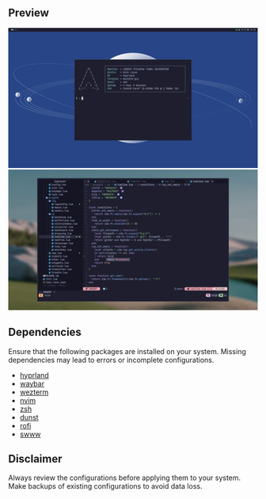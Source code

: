 ## Preview
![preview-hypr](./assets/preview.png)
![preview-hypr](./assets/nvim.png)

## Dependencies
Ensure that the following packages are installed on your system.
Missing dependencies may lead to errors or incomplete configurations.

- [hyprland](https://github.com/hyprwm/Hyprland)
- [waybar](https://github.com/Alexays/Waybar)
- [wezterm](https://github.com/wez/wezterm)
- [nvim](https://github.com/neovim/neovim)
- [zsh](https://github.com/ohmyzsh/ohmyzsh/)
- [dunst](https://github.com/dunst-project/dunst)
- [rofi](https://github.com/davatorium/rofi)
- [swww](https://github.com/lgfae/swww)

## Disclaimer
Always review the configurations before applying them to your system. Make backups of existing configurations to avoid data loss.

